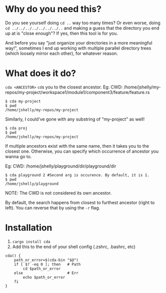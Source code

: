 # Why do you need this?
Do you see yourself doing `cd ..` way too many times?
Or even worse, doing `cd ../../../../../../../..` and making a guess that the directory you end up at is "close enough"?
If yes, then this tool is for you.

And before you say "just organize your directories in a more meaningful way!", sometimes I end up working with multiple parallel directory trees (which loosely mirror each other), for whatever reason.

# What does it do?
`cda <ANCESTOR>` `cd`s you to the closest ancestor.
Eg:
CWD: /home/jshelly/my-repos/my-project/workspace1/module1/component3/feature/feature.rs
```
$ cda my-project
$ pwd
/home/jshelly/my-repos/my-project
```

Similarly, I could've gone with any substring of "my-project" as well!
```
$ cda proj
$ pwd
/home/jshelly/my-repos/my-project
```

If multiple ancestors exist with the same name, then it takes you to the closest one. Otherwise, you can specify which occurrence of ancestor you wanna go to.

Eg:
CWD: /home/jshelly/playground/dir/playground/dir
```
$ cda playground 2 #Second arg is occurence. By default, it is 1.
$ pwd
/home/jshelly/playground
```
NOTE: The CWD is not considered its own ancestor.

By default, the search happens from closest to furthest ancestor (right to left). You can reverse that by using the `-r` flag.


# Installation
1. `cargo install cda`
2. Add this to the end of your shell config (.zshrc, .bashrc, etc)
```
cda() {
    path_or_error=$(cda-bin "$@")
    if [ $? -eq 0 ]; then   # Path
        cd $path_or_error
    else                    # Err
        echo $path_or_error
    fi
}
```
